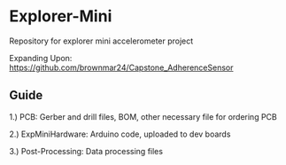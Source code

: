 # Explorer-Mini
Repository for explorer mini accelerometer project

Expanding Upon: https://github.com/brownmar24/Capstone_AdherenceSensor

## Guide

1.) PCB: Gerber and drill files, BOM, other necessary file for ordering PCB

2.) ExpMiniHardware: Arduino code, uploaded to dev boards

3.) Post-Processing: Data processing files


